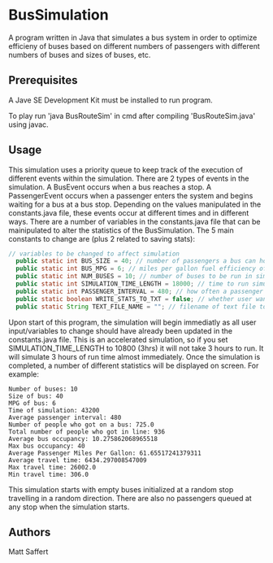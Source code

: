 # BusSimulation

A program written in Java that simulates a bus system in order to optimize efficieny of buses based on different numbers of passengers 
with different numbers of buses and sizes of buses, etc. 

## Prerequisites

A Jave SE Development Kit must be installed to run program.

To play run 'java BusRouteSim' in cmd after compiling 'BusRouteSim.java' using javac.

## Usage

This simulation uses a priority queue to keep track of the execution of different events within the simulation. There are 2 types of events in the simulation. A BusEvent occurs when a bus reaches a stop. A PassengerEvent occurs when a passenger enters the system and begins waiting for a bus at a bus stop. Depending on the values manipulated in the constants.java file, these events occur at different times and in different ways. There are a number of variables in the constants.java file that can be mainipulated to alter the statistics of the BusSimulation. The 5 main constants to change are (plus 2 related to saving stats):

```java
// variables to be changed to affect simulation
  public static int BUS_SIZE = 40; // number of passengers a bus can hold (40 or 60)
  public static int BUS_MPG = 6; // miles per gallon fuel efficiency of bus
  public static int NUM_BUSES = 10; // number of buses to be run in simulation
  public static int SIMULATION_TIME_LENGTH = 18000; // time to run simulation in seconds
  public static int PASSENGER_INTERVAL = 480; // how often a passenger will enter the line at a bus stop
  public static boolean WRITE_STATS_TO_TXT = false; // whether user wants stats written to text file
  public static String TEXT_FILE_NAME = ""; // filename of text file to write stats to.
```

Upon start of this program, the simulation will begin immediatly as all user input/variables to change should have already been updated in the constants.java file. This is an accelerated simulation, so if you set SIMULATION_TIME_LENGTH to 10800 (3hrs) it will not take 3 hours to run. It will simulate 3 hours of run time almost immediately. Once the simulation is completed, a number of different statistics will be displayed on screen. For example:

    Number of buses: 10
    Size of bus: 40
    MPG of bus: 6
    Time of simulation: 43200
    Average passenger interval: 480
    Number of people who got on a bus: 725.0
    Total number of people who got in line: 936
    Average bus occupancy: 10.275862068965518
    Max bus occupancy: 40
    Average Passenger Miles Per Gallon: 61.65517241379311
    Average travel time: 6434.297008547009
    Max travel time: 26002.0
    Min travel time: 306.0
    
This simulation starts with empty buses initialized at a random stop travelling in a random direction. There are also no passengers queued at any stop when the simulation starts. 

## Authors
Matt Saffert

